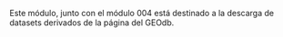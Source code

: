 Este módulo, junto con el módulo 004 está destinado a la descarga de datasets derivados de la página del GEOdb.
